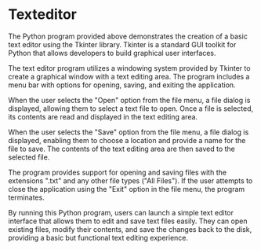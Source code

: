 # Texteditor
 The Python program provided above demonstrates the creation of a basic text editor using the Tkinter library. Tkinter is a standard GUI toolkit for Python that allows developers to build graphical user interfaces.

 The text editor program utilizes a windowing system provided by Tkinter to create a graphical window with a text editing area. The program includes a menu bar with options for opening, saving, and exiting the application.

When the user selects the "Open" option from the file menu, a file dialog is displayed, allowing them to select a text file to open. Once a file is selected, its contents are read and displayed in the text editing area.

When the user selects the "Save" option from the file menu, a file dialog is displayed, enabling them to choose a location and provide a name for the file to save. The contents of the text editing area are then saved to the selected file.

The program provides support for opening and saving files with the extensions ".txt" and any other file types ("All Files"). If the user attempts to close the application using the "Exit" option in the file menu, the program terminates.

By running this Python program, users can launch a simple text editor interface that allows them to edit and save text files easily. They can open existing files, modify their contents, and save the changes back to the disk, providing a basic but functional text editing experience.
